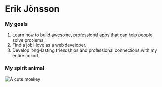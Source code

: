# Erik Jönsson

### My goals
  1. Learn how to build awesome, professional apps that can help people solve problems.
  2. Find a job I love as a web developer.
  3. Develop long-lasting friendships and professional connections with my entire cohort.

### My spirit animal
![A cute monkey][spirit_animal]

[spirit_animal]: http://openwalls.com/image/2421/cute_monkey_1920x1080.jpg "A cute monkey"
